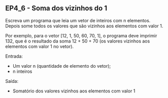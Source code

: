 ## EP4_6 - Soma dos vizinhos do 1

Escreva um programa que leia um vetor de inteiros com n elementos. Depois some todos os valores que são vizinhos aos elementos com valor 1.

Por exemplo, para o vetor [12, 1, 50, 60, 70, 1], o programa deve imprimir 132, que é o resultado da soma 12 + 50 + 70 (os valores vizinhos aos elementos com valor 1 no vetor).

Entrada:
- Um valor n (quantidade de elemento do vetor);
- n inteiros

Saída:
- Somatório dos valores vizinhos aos elementos com valor 1
